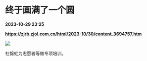 # 终于画满了一个圆

**2023-10-29 23:25**

**https://zjrb.zjol.com.cn/html/2023-10/30/content_3694757.htm**

![](https://zjrb.zjol.com.cn/images/2023-10/30/zjrb2023103000005v01b008.jpg)

杜锦虹为志愿者等做专项培训。